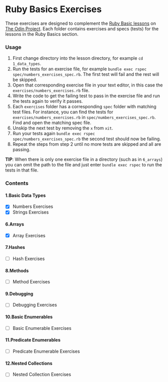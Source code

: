# Ruby Basics Exercises
These exercises are designed to complement the [Ruby Basic lessons](https://www.theodinproject.com/paths/full-stack-ruby-on-rails/courses/ruby#basic-ruby) on [The Odin Project](https://www.theodinproject.com/). Each folder contains exercises and specs (tests) for the lessons in the Ruby Basics section.

### Usage

1. First change directory into the lesson directory, for example `cd 1_data_types`.
2. Run the tests for an exercise file, for example `bundle exec rspec spec/numbers_exercises_spec.rb`. The first test will fail and the rest will be skipped.
3. Open that corresponding exercise file in your text editor, in this case the `exercises/numbers_exercises.rb` file.
4. Write the code to get the failing test to pass in the exercise file and run the tests again to verify it passes.
5. Each `exercises` folder has a corresponding `spec` folder with matching test files. For instance, you can find the tests for `exercises/numbers_exercises.rb` in `spec/numbers_exercises_spec.rb`. Find and open the matching spec file.
6. Unskip the next test by removing the `x` from `xit`.
7. Run your tests again `bundle exec rspec spec/numbers_exercises_spec.rb` the second test should now be failing.
8. Repeat the steps from step 2 until no more tests are skipped and all are passing.

**TIP**: When there is only one exercise file in a directory (such as in `6_arrays`) you can omit the path to the file and just enter `bundle exec rspec` to run the tests in that file.

###  Contents

#### 1.Basic Data Types

- [X] Numbers Exercises
- [X] Strings Exercises

#### 6.Arrays

- [X] Array Exercises

#### 7.Hashes

- [ ] Hash Exercises

#### 8.Methods

- [ ] Method Exercises

#### 9.Debugging

- [ ] Debugging Exercises

#### 10.Basic Enumerables

- [ ] Basic Enumerable Exercises

#### 11.Predicate Enumerables

- [ ] Predicate Enumerable Exercises

#### 12.Nested Collections

- [ ] Nested Collection Exercises
